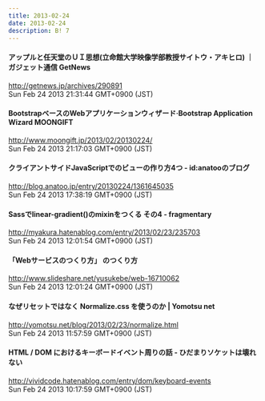 ```yaml
---
title: 2013-02-24
date: 2013-02-24
description: B! 7
---
```


#### アップルと任天堂のＵＩ思想(立命館大学映像学部教授サイトウ・アキヒロ) ｜ ガジェット通信 GetNews
http://getnews.jp/archives/290891<br>
Sun Feb 24 2013 21:31:44 GMT+0900 (JST)<br>


#### BootstrapベースのWebアプリケーションウィザード·Bootstrap Application Wizard MOONGIFT
http://www.moongift.jp/2013/02/20130224/<br>
Sun Feb 24 2013 21:17:03 GMT+0900 (JST)<br>


####  クライアントサイドJavaScriptでのビューの作り方4つ - id:anatooのブログ 
http://blog.anatoo.jp/entry/20130224/1361645035<br>
Sun Feb 24 2013 17:38:19 GMT+0900 (JST)<br>


#### Sassでlinear-gradient()のmixinをつくる その4 - fragmentary
http://myakura.hatenablog.com/entry/2013/02/23/235703<br>
Sun Feb 24 2013 12:01:54 GMT+0900 (JST)<br>


#### 「Webサービスのつくり方」 のつくり方
http://www.slideshare.net/yusukebe/web-16710062<br>
Sun Feb 24 2013 12:01:24 GMT+0900 (JST)<br>


#### なぜリセットではなく Normalize.css を使うのか | Yomotsu net
http://yomotsu.net/blog/2013/02/23/normalize.html<br>
Sun Feb 24 2013 11:57:59 GMT+0900 (JST)<br>


#### HTML / DOM におけるキーボードイベント周りの話 - ひだまりソケットは壊れない
http://vividcode.hatenablog.com/entry/dom/keyboard-events<br>
Sun Feb 24 2013 10:17:59 GMT+0900 (JST)<br>


